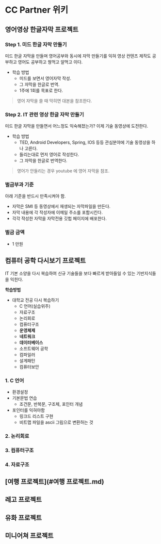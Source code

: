# CC Partner 위키


## 영어영상 한글자막 프로젝트

### Step 1. 미드 한글 자막 만들기 

미드 한글 자막을 만들며 영어공부와 동시에 자막 만들기를 익혀 영상 컨텐츠 제작도 공부하고 영어도 공부하고 꿩먹고 알먹고 이다.

* 학습 방법
	* 미드를 보면서 영어자막 작성.
	* 그 자막을 한글로 번역.
	* 1주에 1회를 목표로 한다.
	
> 영어 자막을 쓸 때 막히면 대본을 참조한다.


### Step 2. IT 관련 영상 한글 자막 만들기

미드 한글 자막을 만들면서 어느정도 익숙해졌는가? 이제 기술 동영상에 도전한다.

* 학습 방법 
	* TED, Android Developers, Spring, IOS 등등 관심분야에 기술 동영상을 하나 고른다.
	* 들리는대로 먼저 영어로 작성한다.
	* 그  자막을 한글로 번역한다.

> 영어가 안들리는 경우 youtube 에 영어 자막을 참조.

### 벌금부과 기준

아래 기준을 반드시 만족시켜야 함.

* 자막은 SMI 등 동영상에서 재생되는 자막파일을 만든다.
* 자막 내용에 각 작성자에 이메일 주소를 포함시킨다.
* 각각 작성한 자막을 자막전용 깃헙 페이지에 배포한다.

### 벌금 금액

* 1 만원

 
## 컴퓨터 공학 다시보기 프로젝트

IT 기본 소양을 다시 복습하여 신규 기술들을 보다 빠르게 받아들일 수 있는 기반지식들을 익힌다.

**학습방법** 

* 대학교 전공 다시 복습하기
	* C 언어(실습위주)
	* 자료구조
	* 논리회로
	* 컴퓨터구조
	* **운영체제**
	* **네트워크**
	* **데이터베이스** 
	* 소프트웨어 공학
	* 컴파일러
	* 설계패턴
	* 컴퓨터보안

### 1. C 언어

* 환경설정
* 기본문법 연습
	* 조건문, 반복문, 구조체, 포인터 개념
* 포인터를 익혀야함 
	* 링크드 리스트 구현
	* 비트맵 파일을 ascii 그림으로 변환하는 것 
	

### 2. 논리회로

### 3. 컴퓨터구조

### 4. 자료구조


## [여행 프로젝트](#여행 프로젝트.md)

## 레고 프로젝트

## 유화 프로젝트

## 미니어쳐 프로젝트
